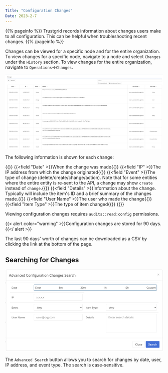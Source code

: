 ```yaml
---
Title: "Configuration Changes"
Date: 2023-2-7
---
```


{{% pageinfo %}}
Trustgrid records information about changes users make to all configuration. This can be helpful when troubleshooting recent changes.
{{% /pageinfo %}}

Changes can be viewed for a specific node and for the entire organization. To view changes for a specific node, navigate to a node and select `Changes` under the `History` section. To view changes for the entire organization, navigate to `Operations`->`Changes`.

![img](changes-list.png)

The following information is shown for each change:

{{<fields>}}
{{<field "Date" >}}When the change was made{{</field>}}
{{<field "IP" >}}The IP address from which the change originated{{</field>}}
{{<field "Event" >}}The type of change (delete/create/change/action). Note that for some entities where the entire entity is re-sent to the API, a change may show `create` instead of `change`.{{</field>}}
{{<field "Details" >}}Information about the change. Typically will include the item's ID and a brief summary of the changes made.{{</field>}}
{{<field "User Name" >}}The user who made the change{{</field>}}
{{<field "Item Type" >}}The type of item changed{{</field>}}
{{</fields>}}

Viewing configuration changes requires `audits::read:config` permissions.

{{< alert color="warning" >}}Configuration changes are stored for 90 days.{{</ alert >}}

The last 90 days' worth of changes can be downloaded as a CSV by clicking the link at the bottom of the page.

## Searching for Changes

![img](advanced-search.png)

The `Advanced Search` button allows you to search for changes by date, user, IP address, and event type. The search is case-sensitive.
